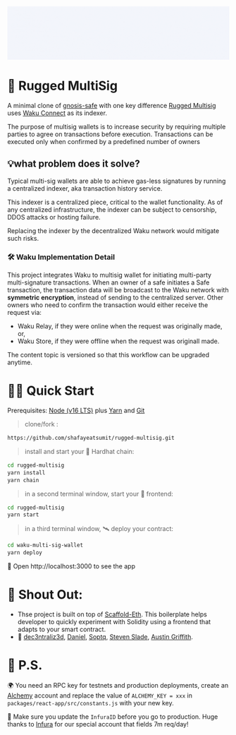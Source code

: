 ![multisig logo](public/multisig_logo.gif)

# 🚀 Rugged MultiSig

A minimal clone of [gnosis-safe](https://gnosis-safe.io/) with one key difference [Rugged Multisig](https://github.com/shafayeatsumit/rugged-multisig) uses [Waku Connect](https://our.status.im/waku-decentralized-communication-for-web3/) as its indexer.

The purpose of multisig wallets is to increase security by requiring multiple parties to agree on transactions before execution. Transactions can be executed only when confirmed by a predefined number of owners

## 💡what problem does it solve?

Typical multi-sig wallets are able to achieve gas-less signatures by running a centralized indexer, aka transaction history service.

This indexer is a centralized piece, critical to the wallet functionality. As of any centralized infrastructure, the indexer can be subject to censorship, DDOS attacks or hosting failure.

Replacing the indexer by the decentralized Waku network would mitigate such risks.

### 🛠 Waku Implementation Detail

This project integrates Waku to multisig wallet for initiating multi-party multi-signature transactions.
When an owner of a safe initiates a Safe transaction, the transaction data will be broadcast to the Waku network with **symmetric encryption**, instead of sending to the centralized server.
Other owners who need to confirm the transaction would either receive the request via:

- Waku Relay, if they were online when the request was originally made, or,
- Waku Store, if they were offline when the request was originall made.

The content topic is versioned so that this workflow can be upgraded anytime.

# 🏄‍♂️ Quick Start

Prerequisites: [Node (v16 LTS)](https://nodejs.org/en/download/) plus [Yarn](https://classic.yarnpkg.com/en/docs/install/) and [Git](https://git-scm.com/downloads)

> clone/fork :

```bash
https://github.com/shafayeatsumit/rugged-multisig.git
```

> install and start your 👷‍ Hardhat chain:

```bash
cd rugged-multisig
yarn install
yarn chain
```

> in a second terminal window, start your 📱 frontend:

```bash
cd rugged-multisig
yarn start
```

> in a third terminal window, 🛰 deploy your contract:

```bash
cd waku-multi-sig-wallet
yarn deploy
```

📱 Open http://localhost:3000 to see the app

# 📣 Shout Out:

- Thse project is built on top of [Scaffold-Eth](https://github.com/scaffold-eth/scaffold-eth). This boilerplate helps developer to quickly experiment with Solidity using a frontend that adapts to your smart contract.
- 🙏 [dec3ntraliz3d](https://github.com/dec3ntraliz3d), [Daniel]('https://github.com/danielkhoo'), [Soptq]('https://github.com/Soptq'), [Steven Slade]('https://github.com/stevenpslade'), [Austin Griffith]('https://github.com/austintgriffith').

# 💌 P.S.

🌍 You need an RPC key for testnets and production deployments, create an [Alchemy](https://www.alchemy.com/) account and replace the value of `ALCHEMY_KEY = xxx` in `packages/react-app/src/constants.js` with your new key.

📣 Make sure you update the `InfuraID` before you go to production. Huge thanks to [Infura](https://infura.io/) for our special account that fields 7m req/day!
